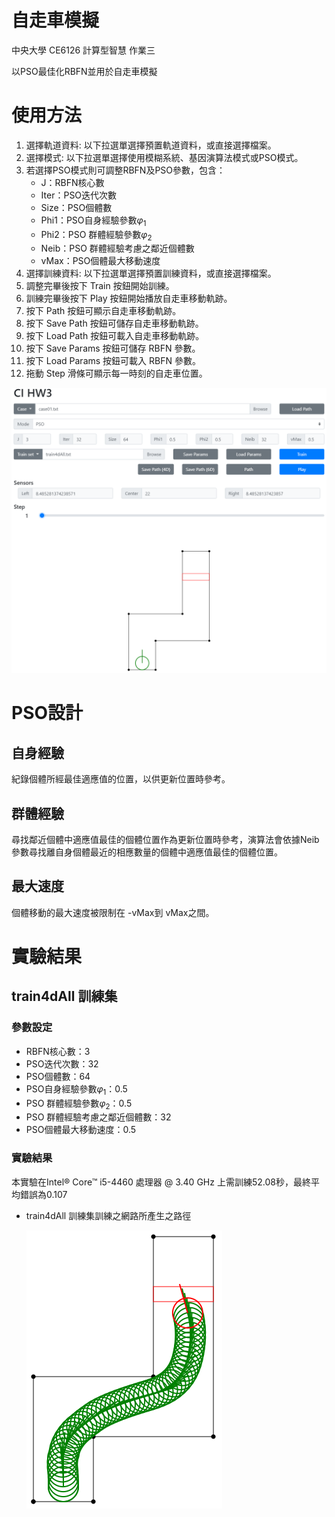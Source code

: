 # 自走車模擬
中央大學 CE6126 計算型智慧 作業三

以PSO最佳化RBFN並用於自走車模擬

# 使用方法
1. 選擇軌道資料: 以下拉選單選擇預置軌道資料，或直接選擇檔案。
2. 選擇模式: 以下拉選單選擇使用模糊系統、基因演算法模式或PSO模式。
3. 若選擇PSO模式則可調整RBFN及PSO參數，包含：
   + J：RBFN核心數
   + Iter：PSO迭代次數
   + Size：PSO個體數
   + Phi1：PSO自身經驗參數$φ_1$
   + Phi2：PSO 群體經驗參數$φ_2$
   + Neib：PSO 群體經驗考慮之鄰近個體數
   + vMax：PSO個體最大移動速度
4. 選擇訓練資料: 以下拉選單選擇預置訓練資料，或直接選擇檔案。
5. 調整完畢後按下 Train 按鈕開始訓練。
6. 訓練完畢後按下 Play 按鈕開始播放自走車移動軌跡。
7. 按下 Path 按鈕可顯示自走車移動軌跡。
8. 按下 Save Path 按鈕可儲存自走車移動軌跡。
9. 按下 Load Path 按鈕可載入自走車移動軌跡。
10. 按下 Save Params 按鈕可儲存 RBFN 參數。
11. 按下 Load Params 按鈕可載入 RBFN 參數。
12. 拖動 Step 滑條可顯示每一時刻的自走車位置。

![程式使用者介面](img/img1.png)

# PSO設計
## 自身經驗
紀錄個體所經最佳適應值的位置，以供更新位置時參考。
## 群體經驗
尋找鄰近個體中適應值最佳的個體位置作為更新位置時參考，演算法會依據Neib參數尋找離自身個體最近的相應數量的個體中適應值最佳的個體位置。
## 最大速度
個體移動的最大速度被限制在 -vMax到 vMax之間。

# 實驗結果
## train4dAll 訓練集
### 參數設定
+ RBFN核心數：3
+ PSO迭代次數：32
+ PSO個體數：64
+ PSO自身經驗參數$φ_1$：0.5
+ PSO 群體經驗參數$φ_2$：0.5
+ PSO 群體經驗考慮之鄰近個體數：32
+ PSO個體最大移動速度：0.5
### 實驗結果
本實驗在Intel® Core™ i5-4460 處理器 @ 3.40 GHz 上需訓練52.08秒，最終平均錯誤為0.107

+ train4dAll 訓練集訓練之網路所產生之路徑
  
  ![train4dAll 訓練集訓練之網路所產生之路徑](img/img2.png)
